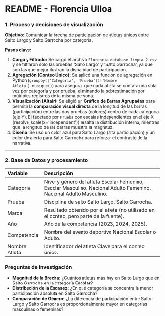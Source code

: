 # README - Florencia Ulloa

### 1. Proceso y decisiones de visualización

**Objetivo:** Comunicar la brecha de participación de atletas únicos entre Salto Largo y Salto Garrocha por categoría.

**Pasos clave:**
1.  **Carga y Filtrado:** Se cargó el archivo `Florencia_database_limpia 2.csv` y se filtraron solo las pruebas 'Salto Largo' y 'Salto Garrocha', ya que son las que mejor ilustran la disparidad de participación.
2.  **Agregación (Conteo Único):** Se aplicó una función de agregación en Python (`groupby(['Categoria', 'Prueba'])['Nombre Atleta'].nunique()`) para asegurar que cada atleta se contara una sola vez por categoría y por prueba, eliminando la sobrestimación por múltiples registros de la misma persona.
3.  **Visualización (Altair):** Se eligió un **Gráfico de Barras Agrupadas** para permitir la **comparación visual directa** de la longitud de las barras (participación) entre las dos pruebas (colores) dentro de cada categoría (eje Y). El facetado por `Prueba` con escalas independientes en el eje X (resolve_scale(x='independent')) resalta la distribución interna, mientras que la longitud de las barras muestra la magnitud.
4.  **Diseño:** Se usó un color azul para Salto Largo (alta participación) y un color de alerta para Salto Garrocha para reforzar el contraste de la narrativa.

---

### 2. Base de Datos y procesamiento 

| Variable | Descripción |
| :--- | :--- |
| Categoria | Nivel y género del atleta Escolar Femenino, Escolar Masculino, Nacional Adulto Femenino, Nacional Adulto Masculino. |
| Prueba | Disciplina de salto Salto Largo, Salto Garrocha. |
| Marca | Resultado obtenido por el atleta (no utilizado en el conteo, pero parte de la fuente). |
| Año | Año de la competencia (2023, 2024, 2025). |
| Competencia | Nombre del evento deportivo Nacional Escolar o Adulto. |
| Nombre Atleta | Identificador del atleta Clave para el conteo único. |


### Preguntas de investigación

* **Magnitud de la Brecha:** ¿Cuántos atletas más hay en Salto Largo que en Salto Garrocha en la categoría **Escolar**?
* **Distribución de la Escasez:** ¿En qué categoría se concentra la menor participación absoluta en Salto Garrocha?
* **Comparación de Género:** ¿La diferencia de participación entre Salto Largo y Salto Garrocha es proporcionalmente mayor en categorías masculinas o femeninas?
